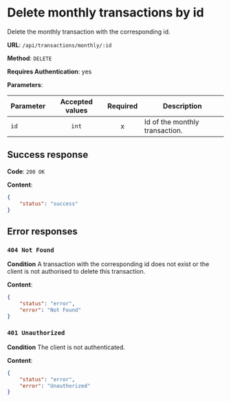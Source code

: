 # Delete monthly transactions by id

Delete the monthly transaction with the corresponding id.

**URL**: `/api/transactions/monthly/:id`

**Method**: `DELETE`

**Requires Authentication**: yes

**Parameters**:

| Parameter | Accepted values | Required | Description                    |
| --------- | :-------------: | :------: | ------------------------------ |
| `id`      |      `int`      |    x     | Id of the monthly transaction. |

## Success response

**Code**: `200 OK`

**Content**:

```json
{
    "status": "success"
}
```

## Error responses

### `404 Not Found`

**Condition**
A transaction with the corresponding id does not exist or the client is not authorised to delete this transaction.

**Content**:

```json
{
    "status": "error",
    "error": "Not Found"
}
```

### `401 Unauthorized`

**Condition**
The client is not authenticated.

**Content**:

```json
{
    "status": "error",
    "error": "Unauthorized"
}
```
